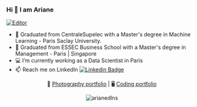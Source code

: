 ### Hi 👋 I am Ariane 

[![Editor](https://img.shields.io/badge/Editor-VSCode-blue?style=flat-square&logo=visual-studio-code&logoColor=white)](https://code.visualstudio.com/)

- 🔭 Graduated from CentraleSupelec with a Master's degree in Machine Learning - Paris Saclay University.
- 💼 Graduated from ESSEC Business School with a Master's degree in Management - Paris | Singapore
- 💻 I’m currently working as a Data Scientist in Paris
- 📫 Reach me on LinkedIn [![Linkedin Badge](https://img.shields.io/badge/-ArianeDlns-blue?style=flat-square&logo=Linkedin&logoColor=white&link=https://www.linkedin.com/in/ArianeDlns/)](https://www.linkedin.com/in/ariane-dalens/)


<p align="center">
 📸 <a href="https://arianedlns.fr/portfolio/">Photography portfolio</a> | 🖥️ <a href="https://arianedlns.github.io/portfolio/">Coding portfolio</a> 
  
<p align="center"> <img src="https://github-readme-stats.vercel.app/api?username=arianedlns&show_icons=true&count_private=true&theme=gotham" alt="arianedlns" />

<!--
**ArianeDlns/ArianeDlns** is a ✨ _special_ ✨ repository because its `README.md` (this file) appears on your GitHub profile.

Here are some ideas to get you started:

- 🔭 I’m currently working on ...
- 🌱 I’m currently learning ...
- 👯 I’m looking to collaborate on ...
- 🤔 I’m looking for help with ...
- 💬 Ask me about ...
- 📫 How to reach me: ...
- 😄 Pronouns: ...
- ⚡ Fun fact: ...
-->

